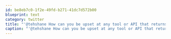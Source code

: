 ```yaml
---
id: be8eb7c0-1f2e-49fd-b271-41dc7d572b00
blueprint: text
category: twitter
title: "'@tehshane How can you be upset at any tool or API that returns you a raspberry danish?"
caption: "'@tehshane How can you be upset at any tool or API that returns you a raspberry danish?"
---
```

